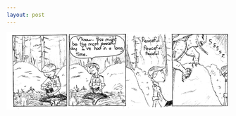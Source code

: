 ```yaml
---
layout: post
---
```


![I'd say something about Murphy's Law, but it'd be a bit redundant at this point](/images/posts/2.png)
